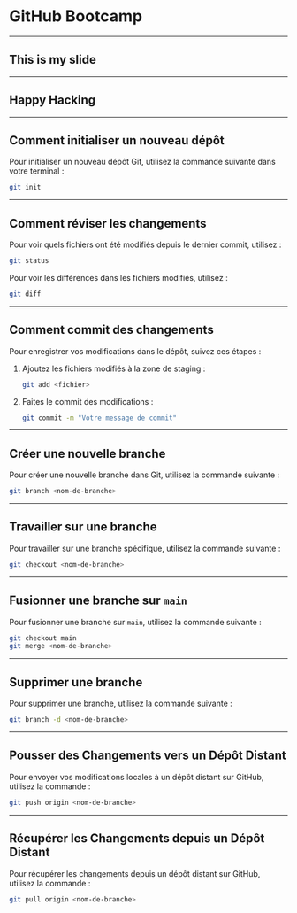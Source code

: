 <!-- slides.md -->

# GitHub Bootcamp

---

## This is my slide

---

## Happy Hacking


---

## Comment initialiser un nouveau dépôt

Pour initialiser un nouveau dépôt Git, utilisez la commande suivante dans votre terminal :

```bash
git init
```
---

## Comment réviser les changements

Pour voir quels fichiers ont été modifiés depuis le dernier commit, utilisez :

```bash
git status
```

Pour voir les différences dans les fichiers modifiés, utilisez :

```bash
git diff
```


---

## Comment commit des changements

Pour enregistrer vos modifications dans le dépôt, suivez ces étapes :

1. Ajoutez les fichiers modifiés à la zone de staging :

   ```bash
   git add <fichier>
   ```

2. Faites le commit des modifications :

   ```bash
   git commit -m "Votre message de commit"
   ```

---

## Créer une nouvelle branche

Pour créer une nouvelle branche dans Git, utilisez la commande suivante :

```bash
git branch <nom-de-branche>
```

---

## Travailler sur une branche

Pour travailler sur une branche spécifique, utilisez la commande suivante :

```bash
git checkout <nom-de-branche>
```

---

## Fusionner une branche sur `main`

Pour fusionner une branche sur `main`, utilisez la commande suivante :

```bash
git checkout main
git merge <nom-de-branche>
```

---

## Supprimer une branche

Pour supprimer une branche, utilisez la commande suivante :

```bash
git branch -d <nom-de-branche>
```

---

## Pousser des Changements vers un Dépôt Distant

Pour envoyer vos modifications locales à un dépôt distant sur GitHub, utilisez la commande :

```bash
git push origin <nom-de-branche>
```

---

## Récupérer les Changements depuis un Dépôt Distant

Pour récupérer les changements depuis un dépôt distant sur GitHub, utilisez la commande :

```bash
git pull origin <nom-de-branche>
```